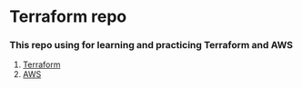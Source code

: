 # Terraform repo

###  This repo using for learning and practicing Terraform and AWS

1. [Terraform](https://www.terraform.io/)
2. [AWS](https://aws.amazon.com/)
